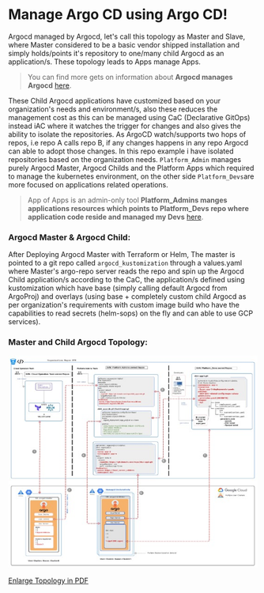 # Manage Argo CD using Argo CD!

Argocd managed by Argocd, let's call this topology as Master and Slave, where Master considered to be a basic vendor shipped installation and simply holds/points it's repository to one/many child Argocd as an application/s. These topology leads to Apps manage Apps.
> You can find more gets on information about **Argocd manages Argocd** [here](https://argo-cd.readthedocs.io/en/stable/operator-manual/declarative-setup#manage-argo-cd-using-argo-cd).

These Child Argocd applications have customized based on your organization's needs and environment/s, also these reduces the management cost as this can be managed using CaC (Declarative GitOps) instead iAC where it watches the trigger for changes and also gives the ability to isolate the repositories. As ArgoCD watch/supports two hops of repos, i.e repo A calls repo B, if any changes happens in any repo Argocd can able to adopt those changes. In this repo example i have isolated repositories based on the organization needs. `Platform_Admin` manages purely Argocd Master, Argocd Childs and the Platform Apps which required to manage the kubernetes environment, on the other side `Platform_Devs`are more focused on applications related operations.
> App of Apps is an admin-only tool **Platform_Admins manges applications resources which points to Platform_Devs repo where application code reside and managed my Devs** [here](https://argo-cd.readthedocs.io/en/stable/operator-manual/cluster-bootstrapping/#app-of-apps-pattern).


### Argocd Master & Argocd Child:

After Deploying Argocd Master with Terraform or Helm, The master is pointed to a git repo called `argocd_kustomization` through a values.yaml where Master's argo-repo server reads the repo and spin up the Argocd Child application/s according to the CaC, the application/s defined using kustomization which have base (simply calling default Argocd from ArgoProj) and overlays (using base + completely custom child Argocd as per organization's requirements with custom image build who have the capabilities to read secrets (helm-sops) on the fly and can able to use GCP services).

### Master and Child Argocd Topology:
![Alt text](https://github.com/striver121/platform_admin/blob/master/Topology.jpg)

[Enlarge Topology in PDF](https://github.com/striver121/platform_admin/blob/master/Topology.pdf)
